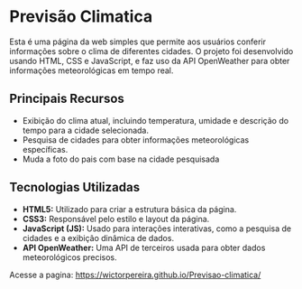 # Previsão Climatica

Esta é uma página da web simples que permite aos usuários conferir informações sobre o clima de diferentes cidades. O projeto foi desenvolvido usando HTML, CSS e JavaScript, e faz uso da API OpenWeather para obter informações meteorológicas em tempo real.

## Principais Recursos

- Exibição do clima atual, incluindo temperatura, umidade e descrição do tempo para a cidade selecionada.
- Pesquisa de cidades para obter informações meteorológicas específicas.
- Muda a foto do pais com base na cidade pesquisada

## Tecnologias Utilizadas

- **HTML5:** Utilizado para criar a estrutura básica da página.
- **CSS3:** Responsável pelo estilo e layout da página.
- **JavaScript (JS):** Usado para interações interativas, como a pesquisa de cidades e a exibição dinâmica de dados.
- **API OpenWeather:** Uma API de terceiros usada para obter dados meteorológicos precisos.

Acesse a pagina: https://wictorpereira.github.io/Previsao-climatica/
